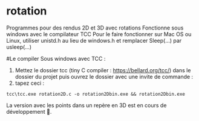 # rotation
Programmes pour des rendus 2D et 3D avec rotations
Fonctionne sous windows avec le compilateur TCC
Pour le faire fonctionner sur Mac OS ou Linux, utiliser unistd.h au lieu de windows.h et remplacer Sleep(...) par usleep(...)

#Le compiler Sous windows avec TCC :
1. Mettez le dossier tcc (tiny C compiler : https://bellard.org/tcc/) dans le dossier du projet puis ouvrez le dossier avec une invite de commande :
2. tapez ceci :

```batch
tcc\tcc.exe rotation2D.c -o rotation2Dbin.exe && rotation2Dbin.exe
```

La version avec les points dans un repère en 3D est en cours de développement 🤠.
